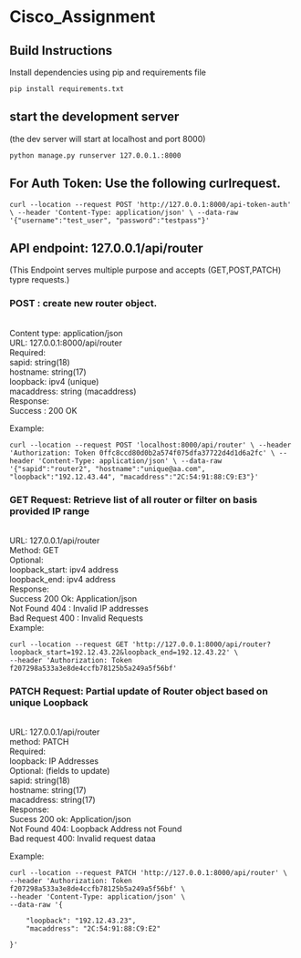 # Cisco_Assignment

## Build Instructions

Install dependencies using pip and requirements file <br>

```
pip install requirements.txt
```

## start the development server

(the dev server will start at localhost and port 8000) <br>

```
python manage.py runserver 127.0.0.1.:8000
```

## For Auth Token: Use the following curlrequest.

```
curl --location --request POST 'http://127.0.0.1:8000/api-token-auth' \ --header 'Content-Type: application/json' \ --data-raw '{"username":"test_user", "password":"testpass"}'
```

## API endpoint: 127.0.0.1/api/router

(This Endpoint serves multiple purpose and accepts (GET,POST,PATCH) typre requests.)

### POST : create new router object.

<br>Content type: application/json
<br>URL: 127.0.0.1:8000/api/router
<br>Required:
<br>sapid: string(18)
<br>hostname: string(17)
<br>loopback: ipv4 (unique)
<br>macaddress: string (macaddress)
<br>Response:
<br>Success : 200 OK

Example: <br>

```
curl --location --request POST 'localhost:8000/api/router' \ --header 'Authorization: Token 0ffc8ccd80d0b2a574f075dfa37722d4d1d6a2fc' \ --header 'Content-Type: application/json' \ --data-raw '{"sapid":"router2", "hostname":"unique@aa.com", "loopback":"192.12.43.44", "macaddress":"2C:54:91:88:C9:E3"}'
```

### GET Request: Retrieve list of all router or filter on basis provided IP range

<br>URL: 127.0.0.1/api/router
<br>Method: GET
<br>Optional:
<br>loopback_start: ipv4 address
<br>loopback_end: ipv4 address
<br>Response:
<br>Success 200 Ok: Application/json
<br>Not Found 404 : Invalid IP addresses
<br>Bad Request 400 : Invalid Requests
<br>Example:

```
curl --location --request GET 'http://127.0.0.1:8000/api/router?loopback_start=192.12.43.22&loopback_end=192.12.43.22' \
--header 'Authorization: Token f207298a533a3e8de4ccfb78125b5a249a5f56bf'
```

### PATCH Request: Partial update of Router object based on unique Loopback

<br>URL: 127.0.0.1/api/router
<br>method: PATCH
<br>Required:
<br>loopback: IP Addresses
<br>Optional: (fields to update)
<br>sapid: string(18)
<br>hostname: string(17)
<br>macaddress: string(17)
<br>Response:
<br>Sucess 200 ok: Application/json
<br>Not Found 404: Loopback Address not Found
<br>Bad request 400: Invalid request dataa

Example:

```
curl --location --request PATCH 'http://127.0.0.1:8000/api/router' \
--header 'Authorization: Token f207298a533a3e8de4ccfb78125b5a249a5f56bf' \
--header 'Content-Type: application/json' \
--data-raw '{

    "loopback": "192.12.43.23",
    "macaddress": "2C:54:91:88:C9:E2"

}'
```
